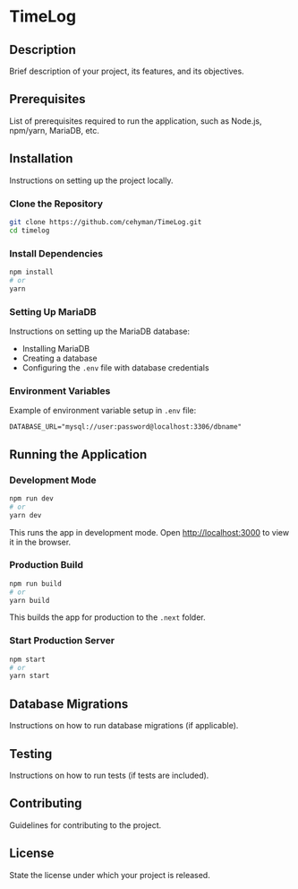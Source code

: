 
# TimeLog

## Description
Brief description of your project, its features, and its objectives.

## Prerequisites
List of prerequisites required to run the application, such as Node.js, npm/yarn, MariaDB, etc.

## Installation
Instructions on setting up the project locally.

### Clone the Repository
```bash
git clone https://github.com/cehyman/TimeLog.git
cd timelog
```

### Install Dependencies
```bash
npm install
# or
yarn
```

### Setting Up MariaDB
Instructions on setting up the MariaDB database:
- Installing MariaDB
- Creating a database
- Configuring the `.env` file with database credentials

### Environment Variables
Example of environment variable setup in `.env` file:
```env
DATABASE_URL="mysql://user:password@localhost:3306/dbname"
```

## Running the Application

### Development Mode
```bash
npm run dev
# or
yarn dev
```
This runs the app in development mode. Open [http://localhost:3000](http://localhost:3000) to view it in the browser.

### Production Build
```bash
npm run build
# or
yarn build
```
This builds the app for production to the `.next` folder.

### Start Production Server
```bash
npm start
# or
yarn start
```

## Database Migrations
Instructions on how to run database migrations (if applicable).

## Testing
Instructions on how to run tests (if tests are included).

## Contributing
Guidelines for contributing to the project.

## License
State the license under which your project is released.

